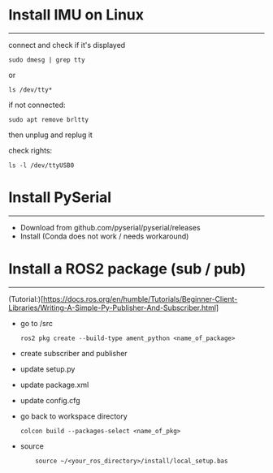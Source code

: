 # Install IMU on Linux
---

connect and check if it's displayed

    sudo dmesg | grep tty

or 

    ls /dev/tty*

if not connected:

    sudo apt remove brltty

then unplug and replug it

check rights:

    ls -l /dev/ttyUSB0

# Install PySerial
---



- Download from github.com/pyserial/pyserial/releases
- Install (Conda does not work / needs workaround)

# Install a ROS2 package (sub / pub)
---

(Tutorial:)[https://docs.ros.org/en/humble/Tutorials/Beginner-Client-Libraries/Writing-A-Simple-Py-Publisher-And-Subscriber.html]

- go to /src


      ros2 pkg create --build-type ament_python <name_of_package>

- create subscriber and publisher
- update setup.py
- update package.xml
- update config.cfg
- go back to workspace directory

      colcon build --packages-select <name_of_pkg>

- source

          source ~/<your_ros_directory>/install/local_setup.bas
